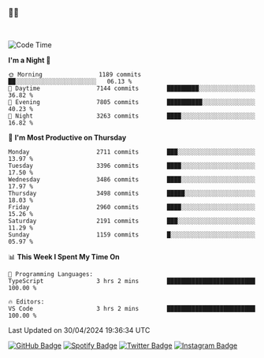 ### 🤙🍺

<!-- <a href="https://github-readme-stats.vercel.app/api?username=hzak2xx&count_private=true&show_icons=true&theme=dracula">
  <img align="center" src="https://github-readme-stats.vercel.app/api?username=hzak2xx&count_private=true&show_icons=true&theme=dracula" />
</a>
</br> -->
</br>

<!--START_SECTION:waka-->
![Code Time](http://img.shields.io/badge/Code%20Time-3%2C272%20hrs%2033%20mins-blue)

**I'm a Night 🦉** 

```text
🌞 Morning                1189 commits        ██░░░░░░░░░░░░░░░░░░░░░░░   06.13 % 
🌆 Daytime                7144 commits        █████████░░░░░░░░░░░░░░░░   36.82 % 
🌃 Evening                7805 commits        ██████████░░░░░░░░░░░░░░░   40.23 % 
🌙 Night                  3263 commits        ████░░░░░░░░░░░░░░░░░░░░░   16.82 % 
```
📅 **I'm Most Productive on Thursday** 

```text
Monday                   2711 commits        ███░░░░░░░░░░░░░░░░░░░░░░   13.97 % 
Tuesday                  3396 commits        ████░░░░░░░░░░░░░░░░░░░░░   17.50 % 
Wednesday                3486 commits        ████░░░░░░░░░░░░░░░░░░░░░   17.97 % 
Thursday                 3498 commits        █████░░░░░░░░░░░░░░░░░░░░   18.03 % 
Friday                   2960 commits        ████░░░░░░░░░░░░░░░░░░░░░   15.26 % 
Saturday                 2191 commits        ███░░░░░░░░░░░░░░░░░░░░░░   11.29 % 
Sunday                   1159 commits        █░░░░░░░░░░░░░░░░░░░░░░░░   05.97 % 
```


📊 **This Week I Spent My Time On** 

```text
💬 Programming Languages: 
TypeScript               3 hrs 2 mins        █████████████████████████   100.00 % 

🔥 Editors: 
VS Code                  3 hrs 2 mins        █████████████████████████   100.00 % 
```


 Last Updated on 30/04/2024 19:36:34 UTC
<!--END_SECTION:waka-->

[![GitHub Badge](https://img.shields.io/badge/GitHub-100000?style=for-the-badge&logo=github&logoColor=white)](https://github.com/hzak2xx)
[![Spotify Badge](https://img.shields.io/badge/Spotify-1ED760?&style=for-the-badge&logo=spotify&logoColor=white)](https://open.spotify.com/user/uf90s6sbbh75a1mt44clkhkvf)
[![Twitter Badge](https://img.shields.io/badge/Twitter-1DA1F2?style=for-the-badge&logo=twitter&logoColor=white)](https://twitter.com/hzak2xx)
[![Instagram Badge](https://img.shields.io/badge/Instagram-E4405F?style=for-the-badge&logo=instagram&logoColor=white)](https://www.instagram.com/hzak2xx/)
